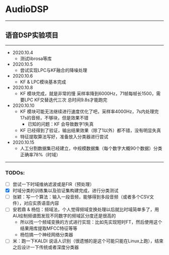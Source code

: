 # AudioDSP
---
## 语音DSP实验项目
---
- 2020.10.4
  - 测试librosa等库
- 2020.10.5
  - 尝试实现LPC与KF融合的降噪处理
- 2020.10.6
  - KF & LPC模块基本完成
- 2020.10.8
  - KF 模块完成，就是非常的慢 采样率降到6000Hz，71帧每帧长1500，需要LPC KF交替迭代三次 总时间9.8s才能跑完
- 2020.10.10
  - KF 模块可能无法继续进行速度优化了吧，采样率4000Hz，7s内处理完17s的音频，不够块，但是效果不错
    - 已知的问题：KF 会导致数字1失真
  - KF 已经得到了验证，输出结果效果（除了1以外）都不错，没有明显失真
  - 特征提取算法写好，准备放入分类器进行尝试
- 2020.10.15
  - 人工分割数据集已经建立，中规模数据集（每个数字大概90个数据）分类正确率78%（时域）
---
### TODOs:
- [ ] 尝试一下时域维纳滤波或是FIR（预处理）
- [x] 时域分类的训练集以及验证集构建完成，进行分类测试
- [ ] 张颖：写一个算法：输入一段音频，能够得到多段音频（或者多个CSV文件），对应实质语音内容
- [ ] 安若鼎 & 杨恺：频域法，个人觉得频域变换处理以后就比时域简单多了，用AU绘制频谱图发现不同数字的频域区分度还是很高的
  - 所以找一个频域变换的方式进行实现：比如先实现短时FT，然后使用这个结果用库提取MFCC特征等等
  - 杨恺搞一个神经网络分类器
- [ ] 米：跑一下KALDI 说话人识别（很遗憾的是这个可能只能在Linux上跑），结束之后设计一下传统或者深度分类器